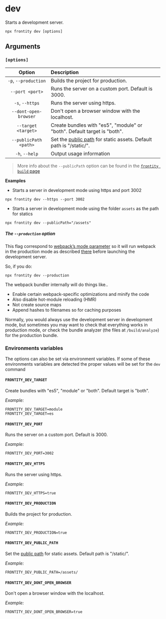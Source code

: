 # dev

Starts a development server.

```text
npx frontity dev [options]
```

## Arguments

### **`[options]`**

| Option | Description |
| :---: | :--- |
| `-p`, `--production` | Builds the project for production. |
| `--port <port>` | Runs the server on a custom port. Default is 3000. |
| `-s`, `--https` | Runs the server using https. |
| `--dont-open-browser` | Don't open a browser window with the localhost. |
| `--target <target>` | Create bundles with "es5", "module" or "both". Default target is "both". |
| `--publicPath <path>` | Set the [public path](https://webpack.js.org/guides/public-path/) for static assets. Default path is "/static/".|
| `-h`, `--help` | Output usage information |

> More info about the `--publicPath` option can be found in the [`frontity build` page](build.md)

**Examples**

* Starts a server in development mode using https and port 3002

```text
npx frontity dev --https --port 3002
```

* Starts a server in development mode using the folder `assets` as the path for statics

```text
npx frontity dev --publicPath="/assets"
```

##### The `--production` option

This flag correspond to [webpack’s mode parameter](https://webpack.js.org/configuration/mode/) so it will run webpack in the production mode as described [there](https://webpack.js.org/configuration/mode/) before launching the development server.

So, if you do:

```text
npx frontity dev --production
```

The webpack bundler internally will do things like..

* Enable certain webpack-specific optimizations and minify the code
* Also disable hot-module reloading \(HMR\)
* Not create source maps
* Append hashes to filenames so for caching purposes

Normally, you would always use the development server in development mode, but sometimes you may want to check that everything works in production mode, or check the bundle analyzer \(the files at `/build/analyze`\) for the production bundle.

### Environments variables

The options can also be set via environment variables. If some of these environments variables are detected the proper values will be set for the `dev` command

#### `FRONTITY_DEV_TARGET` 

Create bundles with "es5", "module" or "both". Default target is "both".

_Example:_

```
FRONTITY_DEV_TARGET=module
FRONTITY_DEV_TARGET=es
```

#### `FRONTITY_DEV_PORT` 

Runs the server on a custom port. Default is 3000.

_Example:_

```
FRONTITY_DEV_PORT=3002
```

#### `FRONTITY_DEV_HTTPS` 

Runs the server using https.

_Example:_

```
FRONTITY_DEV_HTTPS=true
```

#### `FRONTITY_DEV_PRODUCTION`

Builds the project for production. 

_Example:_

```
FRONTITY_DEV_PRODUCTION=true
```

#### `FRONTITY_DEV_PUBLIC_PATH`
Set the [public path](https://webpack.js.org/guides/public-path/) for static assets. Default path is "/static/".

_Example:_

```
FRONTITY_DEV_PUBLIC_PATH=/assets/
```

#### `FRONTITY_DEV_DONT_OPEN_BROWSER` 

Don't open a browser window with the localhost.

_Example:_

```
FRONTITY_DEV_DONT_OPEN_BROWSER=true
```
